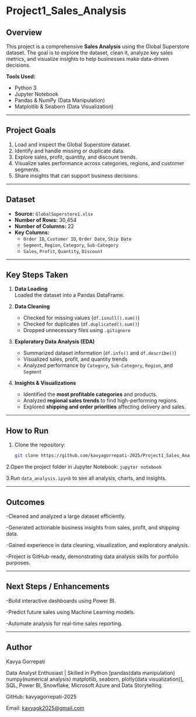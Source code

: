 # Project1_Sales_Analysis

## Overview
This project is a comprehensive **Sales Analysis** using the Global Superstore dataset. The goal is to explore the dataset, clean it, analyze key sales metrics, and visualize insights to help businesses make data-driven decisions.

**Tools Used:**  
- Python 3  
- Jupyter Notebook  
- Pandas & NumPy (Data Manipulation)  
- Matplotlib & Seaborn (Data Visualization)  

---

## Project Goals
1. Load and inspect the Global Superstore dataset.
2. Identify and handle missing or duplicate data.
3. Explore sales, profit, quantity, and discount trends.
4. Visualize sales performance across categories, regions, and customer segments.
5. Share insights that can support business decisions.

---

## Dataset
- **Source:** `GlobalSuperstore1.xlsx`  
- **Number of Rows:** 30,454  
- **Number of Columns:** 22  
- **Key Columns:**
  - `Order ID`, `Customer ID`, `Order Date`, `Ship Date`
  - `Segment`, `Region`, `Category`, `Sub-Category`
  - `Sales`, `Profit`, `Quantity`, `Discount`

---

## Key Steps Taken
1. **Data Loading**  
   Loaded the dataset into a Pandas DataFrame.

2. **Data Cleaning**  
   - Checked for missing values (`df.isnull().sum()`)  
   - Checked for duplicates (`df.duplicated().sum()`)  
   - Dropped unnecessary files using `.gitignore`  

3. **Exploratory Data Analysis (EDA)**  
   - Summarized dataset information (`df.info()` and `df.describe()`)  
   - Visualized sales, profit, and quantity trends  
   - Analyzed performance by `Category`, `Sub-Category`, `Region`, and `Segment`  

4. **Insights & Visualizations**  
   - Identified the **most profitable categories** and products.  
   - Analyzed **regional sales trends** to find high-performing regions.  
   - Explored **shipping and order priorities** affecting delivery and sales.  

---

## How to Run
1. Clone the repository:
   ```bash
   git clone https://github.com/kavyagorrepati-2025/Project1_Sales_Analysis.git
2.Open the project folder in Jupyter Notebook:
    `jupyter notebook`
    
3.Run `data_analysis.ipynb` to see all analysis, charts, and insights.

---

## Outcomes
  -Cleaned and analyzed a large dataset efficiently.
  
  -Generated actionable business insights from sales, profit, and shipping data.
  
  -Gained experience in data cleaning, visualization, and exploratory analysis.
  
  -Project is GitHub-ready, demonstrating data analysis skills for portfolio purposes.

---


## Next Steps / Enhancements
  -Build interactive dashboards using Power BI.
  
  -Predict future sales using Machine Learning models.
  
  -Automate analysis for real-time sales reporting.

---

## Author
Kavya Gorrepati

Data Analyst Enthusiast | Skilled in Python [pandas(data manipulation)
 numpy(numerical analysis) matplotlib, seaborn, plotly(data visualization)], SQL, Power BI, Snowflake, Microsoft Azure  and Data Storytelling


GitHub: kavyagorrepati-2025

Email: kavyagk2025@gmail.com
